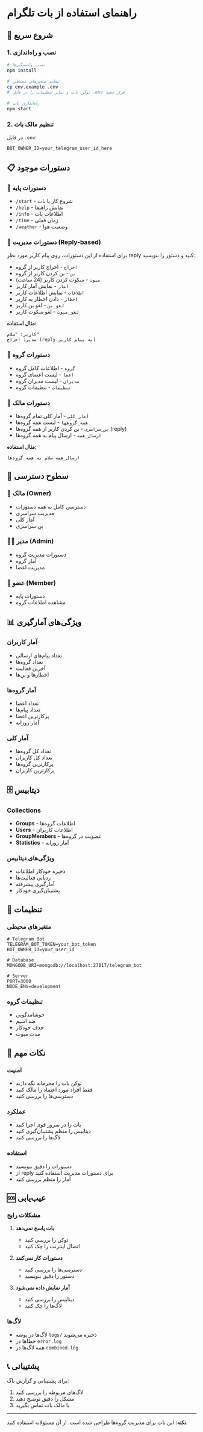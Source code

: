 # راهنمای استفاده از بات تلگرام

## 🚀 شروع سریع

### 1. نصب و راه‌اندازی
```bash
# نصب وابستگی‌ها
npm install

# تنظیم متغیرهای محیطی
cp env.example .env
# توکن بات و سایر تنظیمات را در فایل .env قرار دهید

# راه‌اندازی بات
npm start
```

### 2. تنظیم مالک بات
در فایل `.env`:
```
BOT_OWNER_ID=your_telegram_user_id_here
```

## 📋 دستورات موجود

### 🔹 دستورات پایه
- `/start` - شروع کار با بات
- `/help` - نمایش راهنما
- `/info` - اطلاعات بات
- `/time` - زمان فعلی
- `/weather` - وضعیت هوا

### 🔹 دستورات مدیریت (Reply-based)
برای استفاده از این دستورات، روی پیام کاربر مورد نظر reply کنید و دستور را بنویسید:

- `اخراج` - اخراج کاربر از گروه
- `بن` - بن کردن کاربر از گروه
- `میوت` - سکوت کردن کاربر (24 ساعت)
- `آمار` - نمایش آمار کاربر
- `اطلاعات` - نمایش اطلاعات کاربر
- `اخطار` - دادن اخطار به کاربر
- `لغو_بن` - لغو بن کاربر
- `لغو_میوت` - لغو سکوت کاربر

**مثال استفاده:**
```
کاربر: "سلام"
مدیر: اخراج (reply به پیام کاربر)
```

### 🔹 دستورات گروه
- `گروه` - اطلاعات کامل گروه
- `اعضا` - لیست اعضای گروه
- `مدیران` - لیست مدیران گروه
- `تنظیمات` - تنظیمات گروه

### 🔹 دستورات مالک
- `آمار_کلی` - آمار کلی تمام گروه‌ها
- `همه_گروهها` - لیست همه گروه‌ها
- `بن_سراسری` - بن کردن کاربر از همه گروه‌ها (reply)
- `ارسال_همه` - ارسال پیام به همه گروه‌ها

**مثال استفاده:**
```
ارسال_همه سلام به همه گروه‌ها
```

## 🔐 سطوح دسترسی

### 👑 مالک (Owner)
- دسترسی کامل به همه دستورات
- مدیریت سراسری
- آمار کلی
- بن سراسری

### 👨‍💼 مدیر (Admin)
- دستورات مدیریت گروه
- آمار گروه
- مدیریت اعضا

### 👤 عضو (Member)
- دستورات پایه
- مشاهده اطلاعات گروه

## 📊 ویژگی‌های آمارگیری

### آمار کاربران
- تعداد پیام‌های ارسالی
- تعداد گروه‌ها
- آخرین فعالیت
- اخطارها و بن‌ها

### آمار گروه‌ها
- تعداد اعضا
- تعداد پیام‌ها
- پرکارترین اعضا
- آمار روزانه

### آمار کلی
- تعداد کل گروه‌ها
- تعداد کل کاربران
- پرکارترین گروه‌ها
- پرکارترین کاربران

## 🗄️ دیتابیس

### Collections
- **Groups** - اطلاعات گروه‌ها
- **Users** - اطلاعات کاربران
- **GroupMembers** - عضویت در گروه‌ها
- **Statistics** - آمار روزانه

### ویژگی‌های دیتابیس
- ذخیره خودکار اطلاعات
- ردیابی فعالیت‌ها
- آمارگیری پیشرفته
- پشتیبان‌گیری خودکار

## 🔧 تنظیمات

### متغیرهای محیطی
```env
# Telegram Bot
TELEGRAM_BOT_TOKEN=your_bot_token
BOT_OWNER_ID=your_user_id

# Database
MONGODB_URI=mongodb://localhost:27017/telegram_bot

# Server
PORT=3000
NODE_ENV=development
```

### تنظیمات گروه
- خوشامدگویی
- ضد اسپم
- حذف خودکار
- مدت میوت

## 🚨 نکات مهم

### امنیت
- توکن بات را محرمانه نگه دارید
- فقط افراد مورد اعتماد را مالک کنید
- دسترسی‌ها را بررسی کنید

### عملکرد
- بات را در سرور قوی اجرا کنید
- دیتابیس را منظم پشتیبان‌گیری کنید
- لاگ‌ها را بررسی کنید

### استفاده
- دستورات را دقیق بنویسید
- از reply برای دستورات مدیریت استفاده کنید
- آمار را منظم بررسی کنید

## 🆘 عیب‌یابی

### مشکلات رایج
1. **بات پاسخ نمی‌دهد**
   - توکن را بررسی کنید
   - اتصال اینترنت را چک کنید

2. **دستورات کار نمی‌کنند**
   - دسترسی‌ها را بررسی کنید
   - دستور را دقیق بنویسید

3. **آمار نمایش داده نمی‌شود**
   - دیتابیس را بررسی کنید
   - لاگ‌ها را چک کنید

### لاگ‌ها
- لاگ‌ها در پوشه `logs/` ذخیره می‌شوند
- خطاها در `error.log`
- همه لاگ‌ها در `combined.log`

## 📞 پشتیبانی

برای پشتیبانی و گزارش باگ:
1. لاگ‌های مربوطه را بررسی کنید
2. مشکل را دقیق توضیح دهید
3. با مالک بات تماس بگیرید

---

**نکته:** این بات برای مدیریت گروه‌ها طراحی شده است. از آن مسئولانه استفاده کنید.

